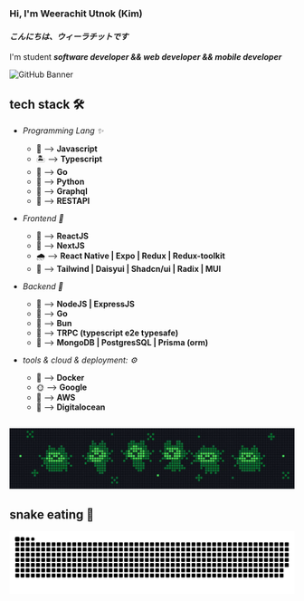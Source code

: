 <h3>Hi, I'm Weerachit Utnok (Kim)</h3>
<h4><strong><i>こんにちは、ウィーラチットです</i></strong></h4>
<p>
  I'm student <strong><i> software developer && web developer && mobile developer</i></strong>
</p>

<!--- --------------------------------------------------------------------------------
---------------------------------------------------------------------- -->
<!--- -- Custom Designed Banner ---------------------------------------------------------------------------------------------------------------------------- -->
<!--- ![GitHub Banner](https://github.com/HakimIno/HakimIno/assets/78003589/14fce0ec-b1d2-49b1-847d-dbc46c89019f) ------------------------------------------------------------------------------------------------------------------------------------------------------ -->

![GitHub Banner](https://github.com/HakimIno/HakimIno/assets/78003589/240defe8-4629-4246-b4a4-f90d6ad171a7)

<!--- ------------------------------------------------------------------------------------------------------------------------------------------------------ -->
<!--- -- tech stack ----------------------------------------------------------------------------------------------------------------------------- -->
<!--- ------------------------------------------------------------------------------------------------------------------------------------------------------ -->

## tech stack 🛠
 
 - *Programming Lang ✨*
   - 🛵 --> <strong>Javascript</strong>
   - 🏝️ --> <strong>Typescript</strong>
   - 🪼 --> <strong>Go</strong>
   - 🐍 --> <strong>Python</strong>
   - 👾 --> <strong>Graphql</strong>
   - 👑 --> <strong>RESTAPI</strong>
   
        
 - *Frontend 🎨*
   - 🎃 --> <strong>ReactJS</strong>
   - 🦄 --> <strong>NextJS</strong>
   - 🌧️ --> <strong>React Native | Expo | Redux | Redux-toolkit</strong>
   - 🐼 --> <strong>Tailwind | Daisyui | Shadcn/ui | Radix | MUI </strong>
	 
 - *Backend 👀*
   - 🌵 --> <strong>NodeJS | ExpressJS</strong>
   - 🪼 --> <strong>Go</strong>
   - 🧄 --> <strong>Bun</strong>
   - 🦖 --> <strong>TRPC (typescript e2e typesafe)</strong>
   - 🌳 --> <strong>MongoDB | PostgresSQL | Prisma (orm) </strong> 

- *tools & cloud & deployment: ⚙️*
   - 🐳 --> <strong>Docker</strong> 
   - 🌞 --> <strong>Google</strong> 
   - 🦁 --> <strong>AWS</strong> 
   - 🐬 --> <strong>Digitalocean</strong> 

<!--- ------------------------------------------------------------------------------------------------------------------------------------------------------ -->
<!--- -- tech stack ----------------------------------------------------------------------------------------------------------------------------- -->
<!--- ------------------------------------------------------------------------------------------------------------------------------------------------------ -->
##
![GitHub Banner](https://github.com/virtualvivek/virtualvivek/blob/main/assets/anim_octo_dark.gif?raw=true)
##
## snake eating 🐍
![github-contribution-grid-snake](https://raw.githubusercontent.com/platane/platane/output/github-contribution-grid-snake-dark.svg)
##

